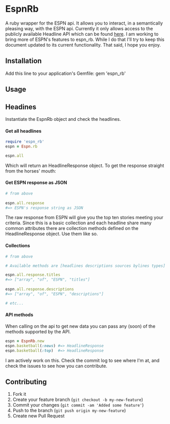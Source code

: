 # EspnRb

A ruby wrapper for the ESPN api.  It allows you to interact, in a semantically pleasing way, with the ESPN api.  Currently it only allows access to the publicly available Headline API which can be found [here](http://developer.espn.com/docs/headlines).  I am working to bring more of ESPN's features to espn_rb.  While I do that I'll try to keep this document updated to its current functionality.  That said, I hope you enjoy. 

## Installation

Add this line to your application's Gemfile:
    gem 'espn_rb'

## Usage


## Headines

Instantiate the EspnRb object and check the headlines.

#### Get all headlines

```ruby
require 'espn_rb'
espn = Espn.rb

espn.all
```

Which will return an HeadlineResponse object.  To get the response straight from the horses' mouth:

#### Get ESPN response as JSON

```ruby
# from above
  
espn.all.response
#=> ESPN's response string as JSON
```

The raw response from ESPN will give you the top ten stories meeting your criteria.  Since this is a basic collection and each headline share many common attributes there are collection methods defined on the HeadlineResponse object.  Use them like so.

#### Collections

```ruby
# from above

# Available methods are [headlines descriptions sources bylines types]

espn.all.response.titles 
#=> ["array", "of", "ESPN", "titles"]
    
espn.all.response.descriptions
#=> ["array", "of", "ESPN", "descriptions"]

# etc...
```

#### API methods

When calling on the api to get new data you can pass any (soon) of the methods supported by the API.

```ruby
espn = EspnRb.new
espn.basketball(:news) #=> HeadlineResponse
espn.basketball(:top)  #=> HeadlineResponse
```


I am actively work on this. Check the commit log to see where I'm at, and check the issues to see how you can contribute.


## Contributing

1. Fork it
2. Create your feature branch (`git checkout -b my-new-feature`)
3. Commit your changes (`git commit -am 'Added some feature'`)
4. Push to the branch (`git push origin my-new-feature`)
5. Create new Pull Request
